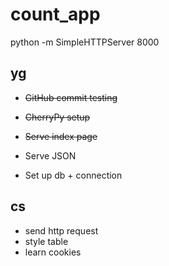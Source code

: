 count_app
=========
python -m SimpleHTTPServer 8000

yg
------
* ~~GitHub commit testing~~
* ~~CherryPy setup~~
* ~~Serve index page~~
* Serve JSON

* Set up db + connection

cs
------
* send http request
* style table
* learn cookies

